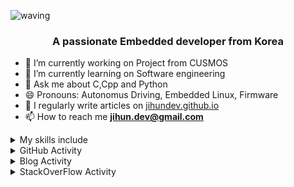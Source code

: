 ![waving](https://capsule-render.vercel.app/api?type=waving&height=200&text=Hi!%20I'm%20Jihun.&fontAlign=70&fontAlignY=40&color=gradient)

<h3 align="center">A passionate Embedded developer from Korea</h3>

- 🔭 I’m currently working on Project from CUSMOS
- 🌱 I’m currently learning on Software engineering
- 💬 Ask me about C,Cpp and Python
- 😄 Pronouns: Autonomus Driving, Embedded Linux, Firmware
- 📝 I regularly write articles on [jihundev.github.io](https://jihundev.github.io/)
- 📫 How to reach me **jihun.dev@gmail.com**


<details>
  <summary>My skills include</summary>
  <br>
  <div align=center>
  
  ## Most Used Language
  ![Top Langs](https://github-readme-stats.vercel.app/api/top-langs/?username=JihunDev&layout=compact)
  
  ## My Skills
  
  ### Language
  <img src="https://raw.githubusercontent.com/devicons/devicon/master/icons/embeddedc/embeddedc-original-wordmark.svg" alt="embeddedc" width="40" height="40" />
  <img src="https://raw.githubusercontent.com/devicons/devicon/master/icons/c/c-original.svg" alt="c" width="40" height="40" />
  <img src="https://raw.githubusercontent.com/devicons/devicon/master/icons/cplusplus/cplusplus-original.svg" alt="cplusplus" width="40" height="40" />
  <img src="https://raw.githubusercontent.com/devicons/devicon/master/icons/python/python-original.svg" alt="python" width="40" height="40" />
  
  ### Framework
  <img src="https://raw.githubusercontent.com/devicons/devicon/master/icons/django/django-plain-wordmark.svg" alt="python" width="40" height="40" />
 
  ### IDE
  <img src="https://raw.githubusercontent.com/devicons/devicon/master/icons/vim/vim-original.svg" alt="vim" width="40" height="40" />
  <img src="https://raw.githubusercontent.com/devicons/devicon/master/icons/vscode/vscode-original.svg" alt="vscode" width="40" height="40" />

  ### Tools
  <img src="https://raw.githubusercontent.com/devicons/devicon/master/icons/git/git-original.svg" alt="git" width="40" height="40" />
  <img src="https://raw.githubusercontent.com/devicons/devicon/master/icons/github/github-original.svg" alt="github" width="40" height="40" />
  <img src="https://raw.githubusercontent.com/devicons/devicon/master/icons/docker/docker-original.svg" alt="docker" width="40" height="40" />
  <img src="https://raw.githubusercontent.com/devicons/devicon/master/icons/slack/slack-original.svg" alt="slack" width="40" height="40" />
  <img src="https://raw.githubusercontent.com/devicons/devicon/master/icons/jira/jira-original.svg" alt="jira" width="40" height="40" />
  <img src="https://raw.githubusercontent.com/devicons/devicon/master/icons/confluence/confluence-original.svg" alt="confluence" width="40" height="40" />

  </div>
</details>

<details>
  <summary>GitHub Activity</summary>
  <br>

<!--RECENT_ACTIVITY:start-->
1. ✔️ Closed issue [#70](https://github.com/xmos/vocalfusion-rpi-setup/issues/70) in [xmos/vocalfusion-rpi-setup](https://github.com/xmos/vocalfusion-rpi-setup)
2. ✔️ Closed issue [#2](https://github.com/OpenVoiceOS/VocalFusionDriver/issues/2) in [OpenVoiceOS/VocalFusionDriver](https://github.com/OpenVoiceOS/VocalFusionDriver)
3. ❗️ Opened issue [#2](https://github.com/OpenVoiceOS/VocalFusionDriver/issues/2) in [OpenVoiceOS/VocalFusionDriver](https://github.com/OpenVoiceOS/VocalFusionDriver)
4. ❗️ Opened issue [#70](https://github.com/xmos/vocalfusion-rpi-setup/issues/70) in [xmos/vocalfusion-rpi-setup](https://github.com/xmos/vocalfusion-rpi-setup)
5. ⭐ Starred [charlax/engineering-management](https://github.com/charlax/engineering-management)
<!--RECENT_ACTIVITY:end-->
  
</details>
  
<details>
  <summary>Blog Activity</summary>
  <br>

<!-- BLOG-POST-LIST:START -->
- [복붙 개발자의 벼락 성공기 서평](https://jihundev.github.io/posts/%EB%B3%B5%EB%B6%99-%EA%B0%9C%EB%B0%9C%EC%9E%90%EC%9D%98-%EB%B2%BC%EB%9D%BD-%EC%84%B1%EA%B3%B5%EA%B8%B0-%EC%84%9C%ED%8F%89/)
- [추천 시스템 입문 서평](https://jihundev.github.io/posts/%EC%B6%94%EC%B2%9C-%EC%8B%9C%EC%8A%A4%ED%85%9C-%EC%9E%85%EB%AC%B8-%EC%84%9C%ED%8F%89/)
- [머신러닝 시스템설계 서평](https://jihundev.github.io/posts/%EB%A8%B8%EC%8B%A0%EB%9F%AC%EB%8B%9D-%EC%8B%9C%EC%8A%A4%ED%85%9C%EC%84%A4%EA%B3%84-%EC%84%9C%ED%8F%89/)
- [트랜스포머를 활용한 자연어 처리 서평](https://jihundev.github.io/posts/%ED%8A%B8%EB%9E%9C%EC%8A%A4%ED%8F%AC%EB%A8%B8%EB%A5%BC-%EC%9D%B4%EC%9A%A9%ED%95%9C-%EC%9E%90%EC%97%B0%EC%96%B4-%EC%B2%98%EB%A6%AC/)
<!-- BLOG-POST-LIST:END -->

</details>

<details>
  <summary>StackOverFlow Activity</summary>
  <br>
 
<!-- STACKOVERFLOW:START -->
- [Answer by Jihun Kim for How to use XADC's GPIO on Xilinx KC705 FPGA](https://stackoverflow.com/questions/76014345/how-to-use-xadcs-gpio-on-xilinx-kc705-fpga/76577900#76577900)
- [Answer by Jihun Kim for A timeout occurs while reading data from Python to HID](https://stackoverflow.com/questions/76469826/a-timeout-occurs-while-reading-data-from-python-to-hid/76571619#76571619)
- [A timeout occurs while reading data from Python to HID](https://stackoverflow.com/questions/76469826/a-timeout-occurs-while-reading-data-from-python-to-hid)
- [How to use XADC's GPIO on Xilinx KC705 FPGA](https://stackoverflow.com/questions/76014345/how-to-use-xadcs-gpio-on-xilinx-kc705-fpga)
- [Comment by Jihun Kim on Car speed measurement using 3-axis accelerometer](https://stackoverflow.com/questions/59171821/car-speed-measurement-using-3-axis-accelerometer/59843250#59843250)
<!-- STACKOVERFLOW:END -->
    
</details>
